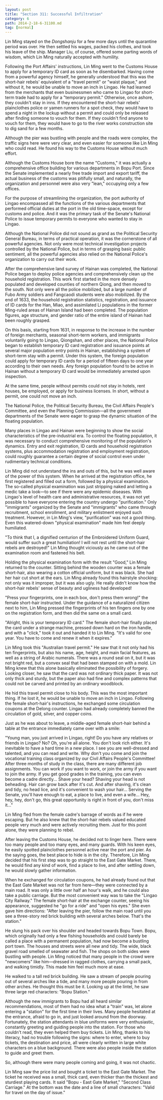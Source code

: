 ```yaml
---
layout: post
title: "Section 311: Successful Infiltration"
category: 6
path: 2014-2-18-6-31100.md
tag: [normal]
---
```


Lin Ming stayed on the *Dongshanju* for a few more days until the quarantine period was over. He then settled his wages, packed his clothes, and took his leave of the ship. Manager Liu, of course, offered some parting words of wisdom, which Lin Ming naturally accepted with humility.

Following the Port Affairs' instructions, Lin Ming went to the Customs House to apply for a temporary ID card as soon as he disembarked. Having come from a powerful agency himself, he generally understood that this was the short-hair rebels' equivalent of a "travel permit" or "waist plaque," and without it, he would be unable to move an inch in Lingao. He had learned from the merchants that even businessmen who came to Lingao for short-term trade had to apply for a "temporary permit." Otherwise, once ashore, they couldn't stay in inns. If they encountered the short-hair rebels' plainclothes police or yamen runners for a spot check, they would have to spend a night in the lockup without a permit and could only be released after finding someone to vouch for them. If they couldn't find anyone to vouch for them, they would have to go to the river works construction site to dig sand for a few months.

Although the pier was bustling with people and the roads were complex, the traffic signs here were very clear, and even easier for someone like Lin Ming who could read. He found his way to the Customs House without much effort.

Although the Customs House bore the name "Customs," it was actually a comprehensive office building for various departments in Bopu Port. Since the Senate implemented a nearly free trade import and export tariff, the actual business of the customs was pitifully small, and naturally, the organization and personnel were also very "lean," occupying only a few offices.

For the purpose of streamlining the organization, the port authority of Lingao encompassed all the functions of the various departments that performed official duties at the port in the old time-space, except for customs and police. And it was the primary task of the Senate's National Police to issue temporary permits to everyone who wanted to stay in Lingao.

Although the National Police did not sound as grand as the Political Security General Bureau, in terms of practical operation, it was the cornerstone of all powerful agencies. Not only were most technical investigation projects controlled by the National Police, but in terms of grasping basic public sentiment, all the powerful agencies also relied on the National Police's organization to carry out their work.

After the comprehensive land survey of Hainan was completed, the National Police began to deploy police agencies and comprehensively clean up the household registration. This work first started in the more densely populated and developed counties of northern Qiong, and then moved to the south. Not only were all the police mobilized, but a large number of Fubo Army soldiers and Fangcaodi students were also mobilized. By the end of 1633, the household registration statistics, registration, and issuance of ID cards for the Han, Miao, and assimilated Li populations in the former Ming-ruled areas of Hainan Island had been completed. The population figures, age structure, and gender ratio of the entire island of Hainan had been roughly grasped.

On this basis, starting from 1631, in response to the increase in the number of foreign merchants, seasonal short-term workers, and immigrants voluntarily going to Lingao, Qiongshan, and other places, the National Police began to establish temporary ID card registration and issuance points at several major population entry points in Hainan, establishing a system of short-term stay with a permit. Under this system, the foreign population could apply for temporary ID cards for a period of fifteen days to one year according to their own needs. Any foreign population found to be active in Hainan without a temporary ID card would be immediately arrested upon inspection.

At the same time, people without permits could not stay in hotels, rent houses, be employed, or apply for business licenses. In short, without a permit, one could not move an inch.

The National Police, the Political Security Bureau, the Civil Affairs People's Committee, and even the Planning Commission—all the government departments of the Senate were eager to grasp the dynamic situation of the floating population.

Many places in Lingao and Hainan were beginning to show the social characteristics of the pre-industrial era. To control the floating population, it was necessary to conduct comprehensive monitoring of the population's dynamics. Entry and exit registration, ID cards and household registration systems, plus accommodation registration and employment registration, could roughly guarantee a certain degree of social control even under rudimentary technical conditions.

Lin Ming did not understand the ins and outs of this, but he was well aware of the power of this system. When he arrived at the registration office, he first registered and filled out a form, followed by a physical examination. The so-called physical examination was just stripping naked and letting a medic take a look—to see if there were any epidemic diseases. With Lingao's level of health care and administrative resources, it was not yet possible to have everyone entering the country undergo "purification." Only "immigrants" organized by the Senate and "immigrants" who came through recruitment, school enrollment, and military enlistment enjoyed such treatment. However, in Lin Ming's view, "purification" was not a good thing. Even this watered-down "physical examination" made him feel deeply humiliated.

"To think that I, a dignified centurion of the Embroidered Uniform Guard, would suffer such a great humiliation! I will not rest until the short-hair rebels are destroyed!" Lin Ming thought viciously as he came out of the examination room and fastened his belt.

Holding the physical examination form with the result "Good," Lin Ming returned to the counter. Sitting behind the wooden counter was a female short-hair, also wearing a cotton official uniform, but it was black. She had her hair cut short at the ears. Lin Ming already found this hairstyle shocking: not only was it improper, but it was also ugly. He really didn't know how the short-hair rebels' sense of beauty and ugliness had developed!

"Press your fingerprints, one in each box, don't press them wrong!" the female short-hair instructed. Under the guidance of a naturalized citizen next to him, Lin Ming pressed the fingerprints of his ten fingers one by one on the registration form, and then did the same on a small card.

"Alright, this is your temporary ID card." The female short-hair finally placed the card under a strange machine, pressed down hard on the iron handle, and with a "click," took it out and handed it to Lin Ming. "It's valid for one year. You have to come and renew it when it expires."

Lin Ming took this "Australian travel permit." He saw that it not only had his ten fingerprints, but also his name, age, height, and main facial features, as well as a string of Arabic numerals. There was a round seal on it, but it was not bright red, but a convex seal that had been stamped on with a mold. Lin Ming knew that this alone basically eliminated the possibility of forgery. Looking closer, he saw that the card was not ordinary thick paper. It was not only thick and sturdy, but the paper also had fine and complex patterns that could not be carved and printed by an ordinary woodblock.

He hid this travel permit close to his body. This was the most important thing. If he lost it, he would be unable to move an inch in Lingao. Following the female short-hair's instructions, he exchanged some circulation coupons at the Delong counter. Lingao had already completely banned the circulation of gold, silver, and copper coins.

Just as he was about to leave, a middle-aged female short-hair behind a table at the entrance immediately came over with a smile:

"Young man, you just arrived in Lingao, right! Do you have any relatives or friends in Lingao? No? Oh, you're all alone. You don't look rich either. It's inevitable to have a hard time in a new place. I see you are well-dressed and talented, and you can read and write. Why don't you come and join the vocational training class organized by our Civil Affairs People's Committee! After three months of study in the class, there are many different job assignments. You can work if you want to work, or join the army if you want to join the army. If you get good grades in the training, you can even become a cadre directly... Shave your head? Shaving your head is not beheading. Hair can grow back after it's cut. And after shaving, it's clean and tidy, no head lice, and it's convenient to wash your hair... Serving the Senate, you'll have enough to eat, a place to live, and even a wife... Hey, hey, hey, don't go, this great opportunity is right in front of you, don't miss it..."

Lin Ming fled from the female cadre's barrage of words as if he were escaping. But he also knew that the short-hair rebels valued educated people very much and were actively recruiting them. Just for this point alone, they were planning to rebel.

After leaving the Customs House, he decided not to linger here. There were too many people and too many eyes, and many guards. With his keen eyes, he easily spotted plainclothes personnel active near the port and pier. As the saying goes, the best place to hide is in the city. Therefore, Lin Ming decided that his first step was to go straight to the East Gate Market. There, he would find any kind of work, find a place to live, and after settling down, he would slowly gather information.

When he exchanged for circulation coupons, he had already found out that the East Gate Market was not far from here—they were connected by a main road. It was only a little over half an hour's walk, and he could also take a public carriage. But the most convenient way was to take the "Lingao City Railway." The female short-hair at the exchange counter, seeing his appearance, suggested he "go for a ride" and "open his eyes." She even gave him directions: "After leaving the pier, follow the main road until you see a three-story red brick building with several arches below. That's the station."

He slung his pack over his shoulder and headed towards Bopu Town. Bopu, which originally had only a few fishing households and could barely be called a place with a permanent population, had now become a bustling port town. The houses and streets were all new and tidy. The wide, black gravel road smelled of seawater and fish. The shops on both sides were bustling with people. Lin Ming noticed that many people in the crowd were "newcomers" like him—dressed in ragged clothes, carrying a small pack, and walking timidly. This made him feel much more at ease.

He walked to a tall red brick building. He saw a stream of people pouring out of several arches like a tide, and many more people pouring in from other arches. He thought this must be it. Looking up at the lintel, he saw three large red characters: "Bopu Station."

Although the new immigrants to Bopu had all heard similar recommendations, most of them had no idea what a "train" was, let alone entering a "station" for the first time in their lives. Many people hesitated at the entrance, afraid to go in, and just looked around from the doorway. Fortunately, the station attendants in blue uniforms were very enthusiastic, constantly greeting and guiding people into the station. For those who couldn't read, they even helped them buy tickets. Lin Ming, thanks to his literacy, had no trouble following the signs: where to enter, where to buy tickets, the destination and price, all were clearly written in large white characters on a blue background. There were also people inside the station to guide and greet them.

So, although there were many people coming and going, it was not chaotic.

Lin Ming saw the price list and bought a ticket to the East Gate Market. The ticket he received was a small, thick card, even thicker than the thickest and sturdiest playing cards. It said "Bopu - East Gate Market," "Second Class Carriage." At the bottom was the date and a line of small characters: "Valid for travel on the day of issue."